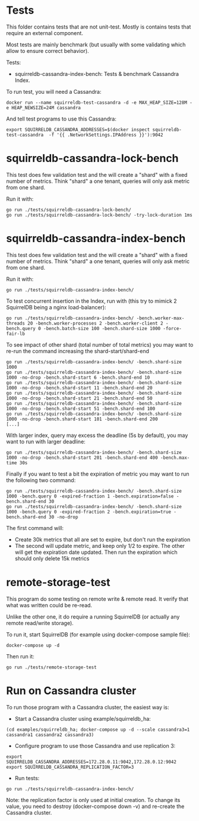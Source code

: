 # Tests

This folder contains tests that are not unit-test. Mostly is contains tests
that require an external component.

Most tests are mainly benchmark (but usually with some validating which allow
to ensure correct behavior).

Tests:

* squirreldb-cassandra-index-bench: Tests & benchmark Cassandra Index.


To run test, you will need a Cassandra:

```
docker run --name squirreldb-test-cassandra -d -e MAX_HEAP_SIZE=128M -e HEAP_NEWSIZE=24M cassandra
```

And tell test programs to use this Cassandra:
```
export SQUIRRELDB_CASSANDRA_ADDRESSES=$(docker inspect squirreldb-test-cassandra  -f '{{ .NetworkSettings.IPAddress }}'):9042
```

# squirreldb-cassandra-lock-bench

This test does few validation test and the will create a "shard" with a fixed number of metrics.
Think "shard" a one tenant, queries will only ask metric from one shard.

Run it with:
```
go run ./tests/squirreldb-cassandra-lock-bench/
go run ./tests/squirreldb-cassandra-lock-bench/ -try-lock-duration 1ms
```

# squirreldb-cassandra-index-bench

This test does few validation test and the will create a "shard" with a fixed number of metrics.
Think "shard" a one tenant, queries will only ask metric from one shard.

Run it with:
```
go run ./tests/squirreldb-cassandra-index-bench/
```

To test concurrent insertion in the Index, run with (this try to mimick 2 SquirrelDB being a nginx load-balancer):
```
go run ./tests/squirreldb-cassandra-index-bench/ -bench.worker-max-threads 20 -bench.worker-processes 2 -bench.worker-client 2 -bench.query 0 -bench.batch-size 100 -bench.shard-size 1000 -force-fair-lb
```

To see impact of other shard (total number of total metrics) you may want to re-run the command increasing the shard-start/shard-end

```
go run ./tests/squirreldb-cassandra-index-bench/ -bench.shard-size 1000
go run ./tests/squirreldb-cassandra-index-bench/ -bench.shard-size 1000 -no-drop -bench.shard-start 6 -bench.shard-end 10
go run ./tests/squirreldb-cassandra-index-bench/ -bench.shard-size 1000 -no-drop -bench.shard-start 11 -bench.shard-end 20
go run ./tests/squirreldb-cassandra-index-bench/ -bench.shard-size 1000 -no-drop -bench.shard-start 21 -bench.shard-end 50
go run ./tests/squirreldb-cassandra-index-bench/ -bench.shard-size 1000 -no-drop -bench.shard-start 51 -bench.shard-end 100
go run ./tests/squirreldb-cassandra-index-bench/ -bench.shard-size 1000 -no-drop -bench.shard-start 101 -bench.shard-end 200
[...]
```

With larger index, query may excess the deadline (5s by default), you may want to run with larger deadline:

```
go run ./tests/squirreldb-cassandra-index-bench/ -bench.shard-size 1000 -no-drop -bench.shard-start 201 -bench.shard-end 400 -bench.max-time 30s
```

Finally if you want to test a bit the expiration of metric you may want to run the following two command:
```
go run ./tests/squirreldb-cassandra-index-bench/ -bench.shard-size 1000 -bench.query 0 -expired-fraction 1 -bench.expiration=false -bench.shard-end 30
go run ./tests/squirreldb-cassandra-index-bench/ -bench.shard-size 1000 -bench.query 0 -expired-fraction 2 -bench.expiration=true -bench.shard-end 30 -no-drop
```

The first command will:

* Create 30k metrics that all are set to expire, but don't run the expiration
* The second will update metric, and keep only 1/2 to expire. The other will get the expiration date updated.
  Then run the expiration which should only delete 15k metrics


# remote-storage-test

This program do some testing on remote write & remote read. It verify that what was
written could be re-read.

Unlike the other one, it do require a running SquirrelDB (or actually any remote read/write storage).

To run it, start SquirrelDB (for example using docker-compose sample file):
```
docker-compose up -d
```

Then run it:
```
go run ./tests/remote-storage-test
```


# Run on Cassandra cluster

To run those program with a Cassandra cluster, the easiest way is:

* Start a Cassandra cluster using example/squirreldb_ha:
```
(cd examples/squirreldb_ha; docker-compose up -d --scale cassandra3=1 cassandra1 cassandra2 cassandra3)
```
* Configure program to use those Cassandra and use replication 3:
```
export SQUIRRELDB_CASSANDRA_ADDRESSES=172.28.0.11:9042,172.28.0.12:9042
export SQUIRRELDB_CASSANDRA_REPLICATION_FACTOR=3
```
* Run tests:
```
go run ./tests/squirreldb-cassandra-index-bench/
```

Note: the replication factor is only used at initial creation. To change its value, you need
to destroy (docker-compose down -v) and re-create the Cassandra cluster.
